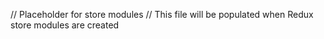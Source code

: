 // Placeholder for store modules
// This file will be populated when Redux store modules are created
